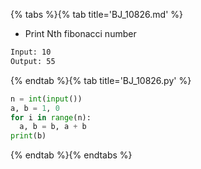 {% tabs %}{% tab title='BJ_10826.md' %}

* Print Nth fibonacci number

```txt
Input: 10
Output: 55
```

{% endtab %}{% tab title='BJ_10826.py' %}

```py
n = int(input())
a, b = 1, 0
for i in range(n):
  a, b = b, a + b
print(b)
```

{% endtab %}{% endtabs %}
